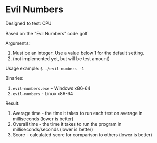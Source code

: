 # Evil Numbers

Designed to test: CPU

Based on the "Evil Numbers" code golf

Arguments:
1. Must be an integer. Use a value below 1 for the default setting.
2. (not implemented yet, but will be test amount)

Usage example: `$ ./evil-numbers -1`

Binaries: 
1. `evil-numbers.exe` - Windows x86-64
2. `evil-numbers` - Linux x86-64

Result: 
1. Average time - the time it takes to run each test on average in milliseconds (lower is better)
2. Overall time - the time it takes to run the program in milliseconds/seconds (lower is better)
3. Score - calculated score for comparison to others (lower is better)
